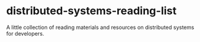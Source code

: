# distributed-systems-reading-list
A little collection of reading materials and resources on distributed systems for developers.
